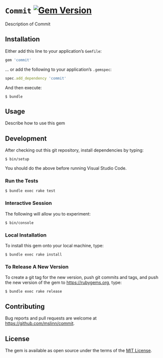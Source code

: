 # `Commit` [![Gem Version](https://badge.fury.io/rb/commit.svg)](https://badge.fury.io/rb/commit)

Description of Commit


## Installation

Either add this line to your application&rsquo;s `Gemfile`:

```ruby
gem 'commit'
```

... or add the following to your application&rsquo;s `.gemspec`:

```ruby
spec.add_dependency 'commit'
```

And then execute:

```shell
$ bundle
```


## Usage

Describe how to use this gem


## Development

After checking out this git repository, install dependencies by typing:

```shell
$ bin/setup
```

You should do the above before running Visual Studio Code.


### Run the Tests

```shell
$ bundle exec rake test
```


### Interactive Session

The following will allow you to experiment:

```shell
$ bin/console
```


### Local Installation

To install this gem onto your local machine, type:

```shell
$ bundle exec rake install
```


### To Release A New Version

To create a git tag for the new version, push git commits and tags,
and push the new version of the gem to https://rubygems.org, type:

```shell
$ bundle exec rake release
```


## Contributing

Bug reports and pull requests are welcome at https://github.com/mslinn/commit.


## License

The gem is available as open source under the terms of the [MIT License](https://opensource.org/licenses/MIT).
